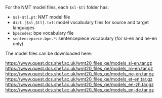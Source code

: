 For the NMT model files, each `$sl-$tl` folder has:

- `$sl-$tl.pt`: NMT model file
- `dict.[$sl,$tl].txt`: model vocabulary files for source and target languages
- `bpecodes`: bpe vocabulary file
- `sentencepiece.bpe.*`: sentencepiece vocabulary (for si-en and ne-en only) 

The model files can be downloaded here:

https://www.quest.dcs.shef.ac.uk/wmt20_files_qe/models_si-en.tar.gz
https://www.quest.dcs.shef.ac.uk/wmt20_files_qe/models_ro-en.tar.gz
https://www.quest.dcs.shef.ac.uk/wmt20_files_qe/models_ne-en.tar.gz
https://www.quest.dcs.shef.ac.uk/wmt20_files_qe/models_et-en.tar.gz
https://www.quest.dcs.shef.ac.uk/wmt20_files_qe/models_en-zh.tar.gz
https://www.quest.dcs.shef.ac.uk/wmt20_files_qe/models_en-de.tar.gz

